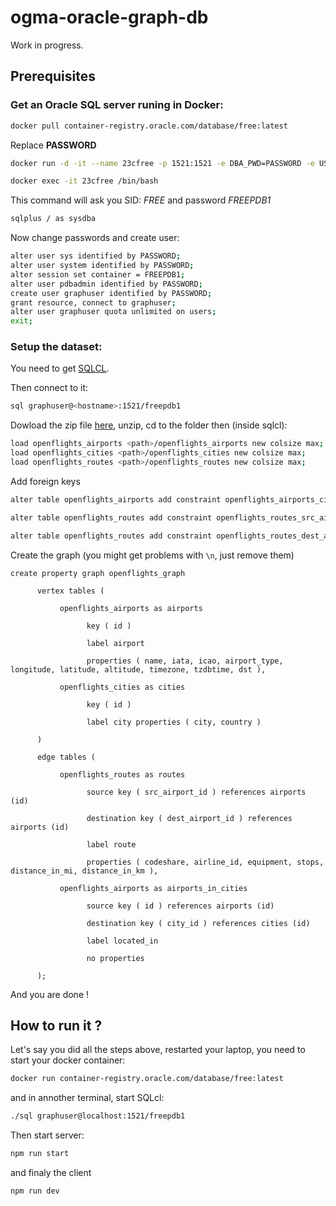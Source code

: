 # ogma-oracle-graph-db

Work in progress.

## Prerequisites


### Get an Oracle SQL server runing in Docker:

```sh
docker pull container-registry.oracle.com/database/free:latest
```

Replace **PASSWORD**
```sh
docker run -d -it --name 23cfree -p 1521:1521 -e DBA_PWD=PASSWORD -e USR_PWD=PASSWORD container-registry.oracle.com/database/free:latest
```

```sh
docker exec -it 23cfree /bin/bash
 ```
 This command will ask you SID: *FREE* and password *FREEPDB1*
 ```sh
sqlplus / as sysdba
 ```
Now change passwords and create user:
 ```sh
alter user sys identified by PASSWORD;
alter user system identified by PASSWORD;
alter session set container = FREEPDB1;
alter user pdbadmin identified by PASSWORD;
create user graphuser identified by PASSWORD;
grant resource, connect to graphuser;
alter user graphuser quota unlimited on users;
exit;
 ```


### Setup the dataset:

You need to get [SQLCL](https://www.oracle.com/database/sqldeveloper/technologies/sqlcl/download/).

Then connect to it: 
```sh
sql graphuser@<hostname>:1521/freepdb1
```

Dowload the zip file [here](https://drive.google.com/file/d/1JASp1AFkwxA4MKCITuaXO3we1Hh1pxd8/view?usp=sharing), unzip, cd to the folder then (inside sqlcl):

```sh
load openflights_airports <path>/openflights_airports new colsize max;
load openflights_cities <path>/openflights_cities new colsize max;
load openflights_routes <path>/openflights_routes new colsize max;
```

Add foreign keys
```sh
alter table openflights_airports add constraint openflights_airports_city_fk foreign key (city_id) references openflights_cities(id);

alter table openflights_routes add constraint openflights_routes_src_airport_fk foreign key (src_airport_id) references openflights_airports(id);

alter table openflights_routes add constraint openflights_routes_dest_airport_fk foreign key (dest_airport_id) references openflights_airports(id);
```

Create the graph (you might get problems with `\n`, just remove them)
```
create property graph openflights_graph

      vertex tables (

           openflights_airports as airports

                 key ( id )

                 label airport

                 properties ( name, iata, icao, airport_type, longitude, latitude, altitude, timezone, tzdbtime, dst ),

           openflights_cities as cities

                 key ( id )

                 label city properties ( city, country )

      )

      edge tables (

           openflights_routes as routes

                 source key ( src_airport_id ) references airports (id)

                 destination key ( dest_airport_id ) references airports (id)

                 label route

                 properties ( codeshare, airline_id, equipment, stops, distance_in_mi, distance_in_km ),

           openflights_airports as airports_in_cities

                 source key ( id ) references airports (id)

                 destination key ( city_id ) references cities (id)

                 label located_in

                 no properties

      );
```
And you are done ! 


## How to run it ? 

Let's say you did all the steps above, restarted your laptop, you need to start your docker container: 
```sh 
docker run container-registry.oracle.com/database/free:latest
```
and in annother terminal, start SQLcl:
```sh
./sql graphuser@localhost:1521/freepdb1
```
Then start server: 
```sh
npm run start
```
and finaly the client
```sh
npm run dev
```
